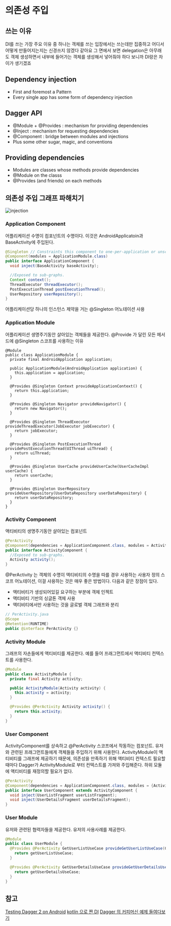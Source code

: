 # 의존성 주입
## 쓰는 이유
DI를 쓰는 가장 주요 이유 중 하나는 객체를 쓰는 입장에서는 쓰는데만 집중하고
어디서 어떻게 만들어지는지는 신경쓰지 않겠다 같아요 그 면에서 보면 delegation은
아무래도 객체 생성하면서 내부에 들어가는 객체를 생성해서 넣어줘야 하다 보니까 DI랑은 차이가 생기겠죠
## Dependency injection
- First and foremost a Pattern
- Every single app has some form of dependency injection

## Dagger API
- @Module + @Provides : mechanism for providing dependencies
- @Inject : mechanism for requesting dependencies
- @Component : bridge between modules and injections
- Plus some other sugar, magic, and conventions

## Providing dependencies
- Modules are classes whose methods provide dependencies
- @Module on the classs
- @Provides (and friends) on each methods

## 의존성 주입 그래프 파해치기
![injection](https://cdn-images-1.medium.com/max/1000/1*2-bl2JaZAedsSj8XdMwERw.png)
### Application Component
어플리케이션 수명이 컴포넌트의 수명이다. 이것은 AndroidApplicatoin과 BaseActivity에 주입된다.
```java
@Singleton // Constraints this component to one-per-application or unscoped bindings.
@Component(modules = ApplicationModule.class)
public interface ApplicationComponent {
  void inject(BaseActivity baseActivity);

  //Exposed to sub-graphs.
  Context context();
  ThreadExecutor threadExecutor();
  PostExecutionThread postExecutionThread();
  UserRepository userRepository();
}
```
어플리케이션당 하나의 인스턴스 제약을 거는 @Singleton 어노테이션 사용
### Application Module
어플리케이션 생명주기동안 살아있는 객체들을 제공한다. @Provide 가 달린 모든 메서드에 @Singleton 스코프를 사용하는 이유
```
@Module
public class ApplicationModule {
  private final AndroidApplication application;

  public ApplicationModule(AndroidApplication application) {
    this.application = application;
  }

  @Provides @Singleton Context provideApplicationContext() {
    return this.application;
  }

  @Provides @Singleton Navigator provideNavigator() {
    return new Navigator();
  }

  @Provides @Singleton ThreadExecutor provideThreadExecutor(JobExecutor jobExecutor) {
    return jobExecutor;
  }

  @Provides @Singleton PostExecutionThread providePostExecutionThread(UIThread uiThread) {
    return uiThread;
  }

  @Provides @Singleton UserCache provideUserCache(UserCacheImpl userCache) {
    return userCache;
  }

  @Provides @Singleton UserRepository provideUserRepository(UserDataRepository userDataRepository) {
    return userDataRepository;
  }
}
```
### Activity Component
액티비티의 생명주기동안 살아있는 컴포넌트
```java
@PerActivity
@Component(dependencies = ApplicationComponent.class, modules = ActivityModule.class)
public interface ActivityComponent {
  //Exposed to sub-graphs.
  Activity activity();
}
```
@PerActivity 는 객체의 수명이 액티비티의 수명을 따를 경우 사용하는 사용자 정의 스코프 어노테이션, 이걸 사용하는 것은 매우 좋은 방법이다. 다음과 같은 장점이 있다.
- 액티비티가 생성되어있길 요구하는 부분에 객체 인젝트
- 액티비티 기반의 싱글톤 객체 사용
- 액티비티에서만 사용하는 것을 글로벌 객체 그래프와 분리

```java
// PerActivity.java
@Scope
@Retention(RUNTIME)
public @interface PerActivity {}
```

### Activity Module
그래프의 자손들에게 액티비티를 제공한다. 예를 들어 프래그먼트에서 액티비티 컨텍스트를 사용한다.
```java
@Module
public class ActivityModule {
  private final Activity activity;

  public ActivityModule(Activity activity) {
    this.activity = activity;
  }

  @Provides @PerActivity Activity activity() {
    return this.activity;
  }
}
```

### User Component
ActivityComponent를 상속하고 @PerActivity 스코프에서 작동하는 컴포넌트. 유저와 관련된 프래그먼트들에게 객체들을 주입하기 위해 사용한다. ActivityModule이 액티비티를 그래프에 제공하기 때문에, 의존성을 만족하기 위해 액티비티 컨텍스트 필요할 때마다 Dagger가 ActivityModule로 부터 컨텍스트를 가져와 주입해준다. 하위 모듈에 액티비티를 재정의할 필요가 없다.
```java
@PerActivity
@Component(dependencies = ApplicationComponent.class, modules = {ActivityModule.class, UserModule.class})
public interface UserComponent extends ActivityComponent {
  void inject(UserListFragment userListFragment);
  void inject(UserDetailsFragment userDetailsFragment);
}
```

### User Module
유저와 관련된 협력자들을 제공한다. 유저의 사용사례를 제공한다.
```java
@Module
public class UserModule {
  @Provides @PerActivity GetUserListUseCase provideGetUserListUseCase(GetUserListUseCaseImpl getUserListUseCase) {
    return getUserListUseCase;
  }

  @Provides @PerActivity GetUserDetailsUseCase provideGetUserDetailsUseCase(GetUserDetailsUseCaseImpl getUserDetailsUseCase) {
    return getUserDetailsUseCase;
  }
}
```


## 참고
[Testing Dagger 2 on Android](https://medium.com/@jason_kim/tasting-dagger-2-on-android-%EB%B2%88%EC%97%AD-632e727a7998#.qjg2tyddb)
[kotlin 으로 짠 DI](https://github.com/SalomonBrys/Kodein)
[Dagger 의 커피머신 예제 들여다보기](http://kingorihouse.tumblr.com/post/97061100384/dagger의-커피머신-예제-들여다보기)
